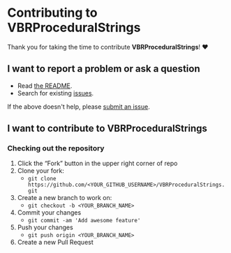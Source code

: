 # Contributing to VBRProceduralStrings

Thank you for taking the time to contribute **VBRProceduralStrings**! ❤️

## I want to report a problem or ask a question

- Read [the README](https://github.com/v-braun/VBRProceduralStrings/blob/master/README.md).
- Search for existing [issues](https://github.com/v-braun/VBRProceduralStrings/issues).

If the above doesn't help, please [submit an issue](https://github.com/v-braun/VBRProceduralStrings/issues).

## I want to contribute to VBRProceduralStrings

### Checking out the repository

1. Click the “Fork” button in the upper right corner of repo
2. Clone your fork:
    - `git clone https://github.com/<YOUR_GITHUB_USERNAME>/VBRProceduralStrings.git`
3. Create a new branch to work on:
    - `git checkout -b <YOUR_BRANCH_NAME>`    
4. Commit your changes 
    - `git commit -am 'Add awesome feature'`
5. Push your changes
    - `git push origin <YOUR_BRANCH_NAME>`
6. Create a new Pull Request
